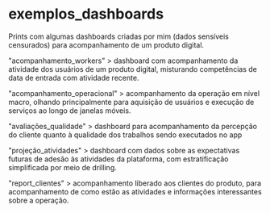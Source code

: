# exemplos_dashboards
Prints com algumas dashboards criadas por mim (dados sensíveis censurados) para acompanhamento de um produto digital.

"acompanhamento_workers" > dashboard com acompanhamento da atividade dos usuários de um produto digital, misturando competências de data de entrada com atividade recente.

"acompanhamento_operacional" > acompanhamento da operação em nível macro, olhando principalmente para aquisição de usuários e execução de serviços ao longo de janelas móveis. 

"avaliações_qualidade" > dashboard para acompanhamento da percepção do cliente quanto à qualidade dos trabalhos sendo executados no app

"projeção_atividades" > dashboard com dados sobre as expectativas futuras de adesão às atividades da plataforma, com estratificação simplificada por meio de drilling. 

"report_clientes" > acompanhamento liberado aos clientes do produto, para acompanhamento de como estão as atividades e informações interessantes sobre a operação. 
